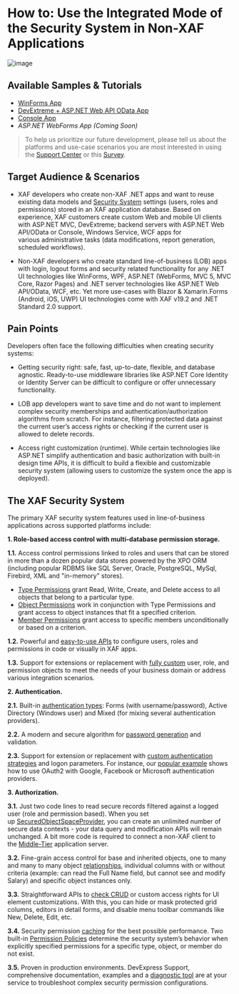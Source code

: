 <!-- default file list -->

# How to: Use the Integrated Mode of the Security System in Non-XAF Applications

![image](https://github.com/DevExpress-Examples/XAF_how-to-use-the-integrated-mode-of-the-security-system-in-non-xaf-applications-e4908/blob/19.1.4%2B/Security-System-1x2-FB.png)

## Available Samples & Tutorials
 - [WinForms App](https://www.devexpress.com/go/XAF_Security_NonXAF_Series_3.aspx)
 - [DevExtreme + ASP.NET Web API OData App](https://www.devexpress.com/go/XAF_Security_NonXAF_Series_2.aspx)
 - [Console App](https://www.devexpress.com/go/XAF_Security_NonXAF_Series_1.aspx)
 - *ASP.NET WebForms App (Coming Soon)*
 
 > To help us prioritize our future development, please tell us about the platforms and use-case scenarios you are most interested in using the [Support Center](https://www.devexpress.com/ask) or this [Survey](https://community.devexpress.com/blogs/xaf/archive/2019/07/01/xaf-how-non-xaf-net-apps-using-xpo-for-data-access-can-benefit-from-xaf-security-system-apis.aspx).

## Target Audience & Scenarios

- XAF developers who create non-XAF .NET apps and want to reuse existing data models and [Security System](https://docs.devexpress.com/eXpressAppFramework/113366/concepts/security-system/security-system-overview) settings (users, roles and permissions) stored in an XAF application database. Based on experience, XAF customers create custom Web and mobile UI clients with ASP.NET MVC, DevExtreme; backend servers with ASP.NET Web API/OData or Console, Windows Service, WCF apps for various administrative tasks (data modifications, report generation, scheduled workflows).

- Non-XAF developers who create standard line-of-business (LOB) apps with login, logout forms and security related functionality for any .NET UI technologies like WinForms, WPF, ASP.NET (WebForms, MVC 5, MVC Core, Razor Pages) and .NET server technologies like ASP.NET Web API/OData, WCF, etc. Yet more use-cases with Blazor & Xamarin.Forms (Android, iOS, UWP) UI technologies come with XAF v19.2 and .NET Standard 2.0 support.

## Pain Points

Developers often face the following difficulties when creating security systems:

- Getting security right: safe, fast, up-to-date, flexible, and database agnostic. Ready-to-use middleware libraries like ASP.NET Core Identity or Identity Server can be difficult to configure or offer unnecessary functionality.

- LOB app developers want to save time and do not want to implement complex security memberships and authentication/authorization algorithms from scratch. For instance, filtering protected data against the current user’s access rights or checking if the current user is allowed to delete records.

- Access right customization (runtime). While certain technologies like ASP.NET simplify authentication and basic authorization with built-in design time APIs, it is difficult to build a flexible and customizable security system (allowing users to customize the system once the app is deployed).

## The XAF Security System

The primary XAF security system features used in line-of-business applications across supported platforms include:

**1\. Role-based access control with multi-database permission storage.**

**1.1.** Access control permissions linked to roles and users that can be stored in more than a dozen popular data stores powered by the XPO ORM (including popular RDBMS like SQL Server, Oracle, PostgreSQL, MySql, Firebird, XML and "in-memory" stores).

- [Type Permissions](https://docs.devexpress.com/eXpressAppFramework/113366/concepts/security-system/security-system-overview#type-permissions) grant Read, Write, Create, and Delete access to all objects that belong to a particular type.
- [Object Permissions](https://docs.devexpress.com/eXpressAppFramework/113366/concepts/security-system/security-system-overview#object-permissions) work in conjunction with Type Permissions and grant access to object instances that fit a specified criterion.
- [Member Permissions](https://docs.devexpress.com/eXpressAppFramework/113366/concepts/security-system/security-system-overview#member-permissions) grant access to specific members unconditionally or based on a criterion.

**1.2.** Powerful and [easy-to-use APIs](https://docs.devexpress.com/eXpressAppFramework/119065/concepts/security-system/predefined-users,-roles-and-permissions#set-permissions-for-non-administrative-roles) to configure users, roles and permissions in code or visually in XAF apps.

**1.3.** Support for extensions or replacement with [fully custom](https://docs.devexpress.com/eXpressAppFramework/113384/task-based-help/security/how-to-implement-custom-security-objects-users,-roles,-operation-permissions) user, role, and permission objects to meet the needs of your business domain or address various integration scenarios.

**2\. Authentication.**

**2.1.** Built-in [authentication types](https://docs.devexpress.com/eXpressAppFramework/119064/concepts/security-system/authentication): Forms (with username/password), Active Directory (Windows user) and Mixed (for mixing several authentication providers).

**2.2.** A modern and secure algorithm for [password generation](https://docs.devexpress.com/eXpressAppFramework/112649/concepts/security-system/passwords-in-the-security-system) and validation.

**2.3.** Support for extension or replacement with [custom authentication strategies](https://docs.devexpress.com/eXpressAppFramework/119064/concepts/security-system/authentication#custom-authentication) and logon parameters. For instance, our [popular example](https://www.devexpress.com/Support/Center/Example/Details/T535280/how-to-use-google-facebook-and-microsoft-accounts-in-asp-net-xaf-applications-oauth2-demo) shows how to use OAuth2 with Google, Facebook or Microsoft authentication providers.

**3\. Authorization.**

**3.1\.** Just two code lines to read secure records filtered against a logged user (role and permission based). When you set up [SecuredObjectSpaceProvider](https://docs.devexpress.com/eXpressAppFramework/113437/Task-Based-Help/Security/How-to-Change-the-Client-Side-Security-Mode-from-UI-Level-to-Integrated-in-XPO-applications), you can create an unlimited number of secure data contexts - your data query and modification APIs will remain unchanged. A bit more code is required to connect a non-XAF client to the [Middle-Tier](https://docs.devexpress.com/eXpressAppFramework/113559/task-based-help/security/how-to-connect-to-the-wcf-application-server-from-non-xaf-applications#establish-a-connection) application server.

**3.2.** Fine-grain access control for base and inherited objects, one to many and many to many object [relationships](https://docs.devexpress.com/eXpressAppFramework/116170/concepts/security-system/permissions-for-associated-objects), individual columns with or without criteria (example: can read the Full Name field, but cannot see and modify Salary) and specific object instances only.

**3.3.** Straightforward APIs to [check CRUD](https://docs.devexpress.com/eXpressAppFramework/112769/getting-started/comprehensive-tutorial/security-system/access-the-security-system-in-code) or custom access rights for UI element customizations. With this, you can hide or mask protected grid columns, editors in detail forms, and disable menu toolbar commands like New, Delete, Edit, etc.

**3.4.** Security permission [caching](https://docs.devexpress.com/eXpressAppFramework/115638/Concepts/Security-System/Security-Permissions-Caching) for the best possible performance. Two built-in [Permission Policies](https://docs.devexpress.com/eXpressAppFramework/116172/concepts/security-system/permission-policies) determine the security system’s behavior when explicitly specified permissions for a specific type, object, or member do not exist.

**3.5.** Proven in production environments. DevExpress Support, comprehensive documentation, examples and a [diagnostic tool](https://www.devexpress.com/Support/Center/Question/Details/T589182) are at your service to troubleshoot complex security permission configurations.
